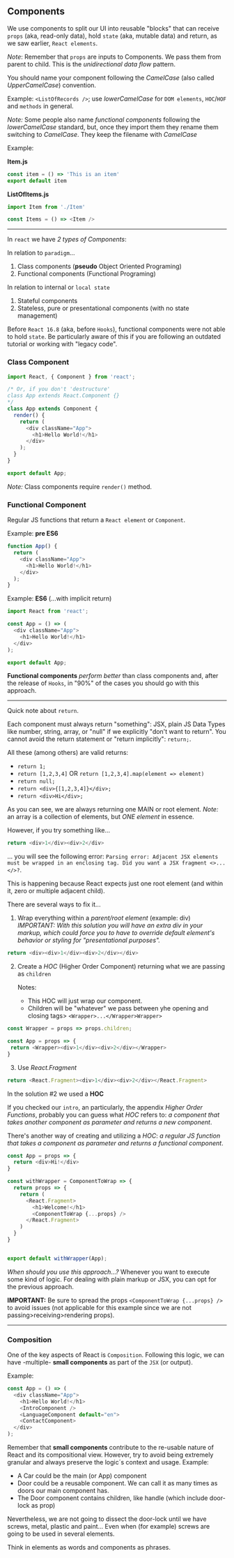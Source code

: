 ## Components

We use components to split our UI into reusable "blocks" that can receive `props` (aka, read-only data), hold `state` (aka, mutable data) and return, as we saw earlier, `React elements`.

*Note*: Remember that `props` are inputs to Components. We pass them from parent to child. This is the *unidirectional data flow* pattern.

You should name your component following the *CamelCase* (also called *UpperCamelCase*) convention. 

Example: `<ListOfRecords />`; use *lowerCamelCase* for `DOM elements`, `HOC`/`HOF` and `methods` in general.

*Note:* Some people also name *functional components* following the *lowerCamelCase* standard, but, once they import them they rename them switching to *CamelCase*. They keep the filename with *CamelCase*

Example:

**Item.js**
```javascript
const item = () => 'This is an item'
export default item
```

**ListOfItems.js**
```javascript
import Item from './Item'

const Items = () => <Item />
```

---

In `react` we have *2 types of Components*:

In relation to `paradigm`...
1. Class components (**pseudo** Object Oriented Programing)
2. Functional components (Functional Programing)

In relation to internal or `local state`
1. Stateful components
2. Stateless, pure or presentational components (with no state management)

Before `React 16.8` (aka, before `Hooks`), functional components were not able to hold `state`. Be particularly aware of this if you are following an outdated tutorial or working with "legacy code".

### Class Component

```javascript
import React, { Component } from 'react';

/* Or, if you don't 'destructure' 
class App extends React.Component {}
*/
class App extends Component {
  render() {
    return (
      <div className="App">
        <h1>Hello World!</h1>
      </div>
    );
  }
}

export default App;
```

*Note:* Class components require `render()` method.

### Functional Component

Regular JS functions that return a `React element` or `Component`.

Example: **pre ES6**

```javascript
function App() {
  return (
    <div className="App">
      <h1>Hello World!</h1>
    </div>
  );
}
```

Example: **ES6**
(...with implicit return)

```javascript
import React from 'react';

const App = () => (
  <div className="App">
    <h1>Hello World!</h1>
  </div>
);

export default App;
```

**Functional components** *perform better* than class components and, after the release of `Hooks`, in "90%" of the cases you should go with this approach.

---

Quick note about `return`.

Each component must always return "something": JSX, plain JS Data Types like number, string, array, or "null" if we explicitly "don't want to return". You cannot avoid the return statement or "return implicitly": `return;`.

All these (among others) are valid returns:
* `return 1;`
* `return [1,2,3,4]` OR `return [1,2,3,4].map(element => element)`
* `return null;`
* `return <div>{[1,2,3,4]}</div>;`
* `return <div>Hi</div>;`

As you can see, we are always returning one MAIN or root element.
*Note:* an array is a collection of elements, but *ONE element* in essence.

However, if you try something like...

```javascript
return <div>1</div><div>2</div>
```
... you will see the following error: 
`Parsing error: Adjacent JSX elements must be wrapped in an enclosing tag. Did you want a JSX fragment <>...</>?`.

This is happening because React expects just one root element (and within it, zero or multiple adjacent child).

There are several ways to fix it...

1. Wrap everything within a *parent/root element* (example: div)
*IMPORTANT: With this solution you will have an extra div in your markup, which could force you to have to override default element's behavior or styling for "presentational purposes".*
```javascript
return <div><div>1</div><div>2</div></div>
```

2. Create a *HOC* (Higher Order Component) returning what we are passing as `children` 

    Notes:
   * This HOC will just wrap our component.
   * Children will be "whatever" we pass between yhe opening and closing tags> `<Wrapper>...</Wrapper>Wrapper>`
```javascript
const Wrapper = props => props.children;

const App = props => {
 return <Wrapper><div>1</div><div>2</div></Wrapper>
}
```

3. Use *React.Fragment*
```javascript
return <React.Fragment><div>1</div><div>2</div></React.Fragment>
```

In the solution #2 we used a **HOC** 

If you checked our `intro`, an particularly, the appendix *Higher Order Functions*, probably you can guess what *HOC* refers to: *a component that takes another component as parameter and returns a new component*.

There's another way of creating and utilizing a *HOC*: *a regular JS function that takes a component as parameter and returns a functional component*.

```javascript
const App = props => {
  return <div>Hi!</div>
}

const withWrapper = ComponentToWrap => {
  return props => {
    return (
      <React.Fragment>
        <h1>Welcome!</h1>
        <ComponentToWrap {...props} />
      </React.Fragment>
    )
  }
}


export default withWrapper(App);
```

*When should you use this approach...?* Whenever you want to execute some kind of logic. 
For dealing with plain markup or JSX, you can opt for the previous approach. 

**IMPORTANT:** Be sure to spread the props `<ComponentToWrap {...props} />` to avoid issues (not applicable for this example since we are not passing>receiving>rendering props).



---

### Composition

One of the key aspects of React is `Composition`. Following this logic, we can have -multiple- **small components** as part of the `JSX` (or output).

Example:

```javascript
const App = () => (
  <div className="App">
    <h1>Hello World!</h1>
    <IntroComponent />
    <LanguageComponent default="en">
    <ContactComponent>
  </div>
);
```

Remember that **small components** contribute to the re-usable nature of React and its compositional view. However, try to avoid being extremely granular and always preserve the logic´s context and usage.
Example:

* A Car could be the main (or App) component
* Door could be a reusable component. We can call it as many times as doors our main component has.
* The Door component contains children, like handle (which include door-lock as prop)

Nevertheless, we are not going to dissect the door-lock until we have screws, metal, plastic and paint... Even when (for example) screws are going to be used in several elements.

Think in elements as words and components as phrases.
